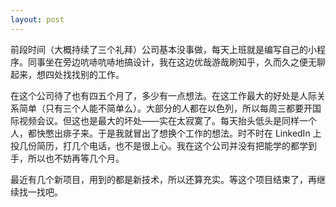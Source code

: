 ```yaml
---
layout: post
---
```


前段时间（大概持续了三个礼拜）公司基本没事做，每天上班就是编写自己的小程序。同事坐在旁边吭哧吭哧地搞设计，我在这边优哉游哉刷知乎，久而久之便无聊起来，想四处找找别的工作。

在这个公司待了也有四五个月了，多少有一点想法。在这工作最大的好处是人际关系简单（只有三个人能不简单么）。大部分的人都在以色列，所以每周三都要开国际视频会议。但这也是最大的坏处——实在太寂寞了。每天抬头低头是同样一个人，都快憋出痱子来。于是我就冒出了想换个工作的想法。时不时在 LinkedIn 上投几份简历，打几个电话，也不是很上心。我在这个公司并没有把能学的都学到手，所以也不妨再等几个月。

最近有几个新项目，用到的都是新技术，所以还算充实。等这个项目结束了，再继续找一找吧。
